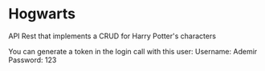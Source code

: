 # Hogwarts

API Rest that implements a CRUD for Harry Potter's characters

You can generate a token in the login call with this user:
Username: Ademir
Password: 123
